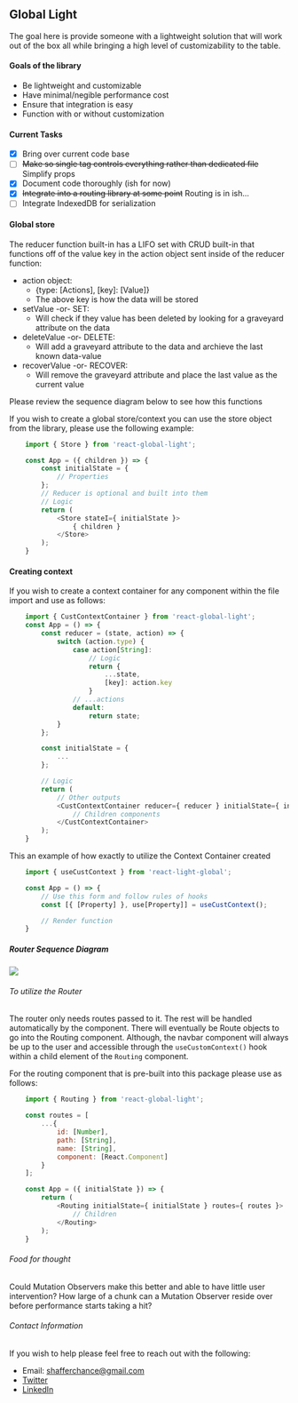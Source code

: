 ## Global Light
The goal here is provide someone with a lightweight solution that will work out of the box all while bringing a high level of customizability to the table.

#### Goals of the library
- Be lightweight and customizable
- Have minimal/negible performance cost
- Ensure that integration is easy
- Function with or without customization

#### Current Tasks
- [x] Bring over current code base
- [ ] ~~Make so single tag controls everything rather than dedicated file~~ Simplify props
- [x] Document code thoroughly (ish for now)
- [x] ~~Integrate into a routing library at some point~~ Routing is in ish...
- [ ] Integrate IndexedDB for serialization

#### Global store
The reducer function built-in has a LIFO set with CRUD built-in that functions 
off of the value key in the action object sent inside of the reducer function:
- action object:
    + {type: [Actions], [key]: [Value]}
    + The above key is how the data will be stored
- setValue -or- SET:
    + Will check if they value has been deleted by looking for a graveyard attribute
      on the data
- deleteValue -or- DELETE:
    + Will add a graveyard attribute to the data and archieve the last known data-value
- recoverValue -or- RECOVER:
    + Will remove the graveyard attribute and place the last value as the current value

Please review the sequence diagram below to see how this functions

If you wish to create a global store/context you can use the store object
from the library, please use the following example:
```javascript
    import { Store } from 'react-global-light';

    const App = ({ children }) => {
        const initialState = {
            // Properties
        };
        // Reducer is optional and built into them
        // Logic
        return (
            <Store stateI={ initialState }>
                { children }
            </Store>
        );
    }
```
#### Creating context
If you wish to create a context container for any component within the file import and use as follows:
```javascript
    import { CustContextContainer } from 'react-global-light';
    const App = () => {
        const reducer = (state, action) => {
            switch (action.type) {
                case action[String]:
                    // Logic
                    return {
                        ...state,
                        [key]: action.key
                    }
                // ...actions
                default:
                    return state;
            }
        };

        const initialState = {
            ...
        };

        // Logic
        return (
            // Other outputs
            <CustContextContainer reducer={ reducer } initialState={ initialState }>
                // Children components
            </CustContextContainer>
        );
    }
```

This an example of how exactly to utilize the Context Container created
```javascript
    import { useCustContext } from 'react-light-global';

    const App = () => {
        // Use this form and follow rules of hooks
        const [{ [Property] }, use[Property]] = useCustContext();

        // Render function
    }
```
##### Router Sequence Diagram
[![](https://mermaid.ink/img/eyJjb2RlIjoic2VxdWVuY2VEaWFncmFtXG5cbkN1c3RvbUNvbnRleHQtPj4rQ3VzdG9tU3RvcmU6IFdoYXQgaXMgeW91ciBpbml0aWFsIHN0YXRlP1xuXG5DdXN0b21TdG9yZS0-PkN1c3RvbUNvbnRleHQ6IFJlZHVjZXIgYW5kIEluaXRpYWwgU3RhdGVcblxuQ3VzdG9tQ29udGV4dC0-PitDdXN0b21TdG9yZTogVmFsdWUgb2YgdXNlUmVkdWNlciBIb29rXG5cbkN1c3RvbVN0b3JlLS14Q29tcG9uZW50OiBXYWl0aW5nIGZvciBBY3Rpb24_IiwibWVybWFpZCI6eyJ0aGVtZSI6ImRlZmF1bHQifSwidXBkYXRlRWRpdG9yIjpmYWxzZX0)](https://mermaid-js.github.io/mermaid-live-editor/#/edit/eyJjb2RlIjoic2VxdWVuY2VEaWFncmFtXG5cbkN1c3RvbUNvbnRleHQtPj4rQ3VzdG9tU3RvcmU6IFdoYXQgaXMgeW91ciBpbml0aWFsIHN0YXRlP1xuXG5DdXN0b21TdG9yZS0-PkN1c3RvbUNvbnRleHQ6IFJlZHVjZXIgYW5kIEluaXRpYWwgU3RhdGVcblxuQ3VzdG9tQ29udGV4dC0-PitDdXN0b21TdG9yZTogVmFsdWUgb2YgdXNlUmVkdWNlciBIb29rXG5cbkN1c3RvbVN0b3JlLS14Q29tcG9uZW50OiBXYWl0aW5nIGZvciBBY3Rpb24_IiwibWVybWFpZCI6eyJ0aGVtZSI6ImRlZmF1bHQifSwidXBkYXRlRWRpdG9yIjpmYWxzZX0)

###### To utilize the Router
The router only needs routes passed to it. The rest will be handled automatically by the component. There 
will eventually be Route objects to go into the Routing component. Although, the navbar component will 
always be up to the user and accessible through the `useCustomContext()` hook within a 
child element of the `Routing` component. 

For the routing component that is pre-built into this package please use as follows:
```javascript
    import { Routing } from 'react-global-light';

    const routes = [
        ...{
            id: [Number],
            path: [String],
            name: [String],
            component: [React.Component]
        }
    ];

    const App = ({ initialState }) => {
        return (
            <Routing initialState={ initialState } routes={ routes }>
                // Children
            </Routing>
        );
    }
```

###### Food for thought
Could Mutation Observers make this better and able to have little user intervention?
How large of a chunk can a Mutation Observer reside over before performance starts taking a hit?

###### Contact Information
If you wish to help please feel free to reach out with the following:
- Email: [shafferchance@gmail.com](mailto:shafferchance@gmail.com)
- [Twitter](https://twitter.com/shafferchance)
- [LinkedIn](https://www.linkedin.com/in/chance-shaffer-2b1511128/)